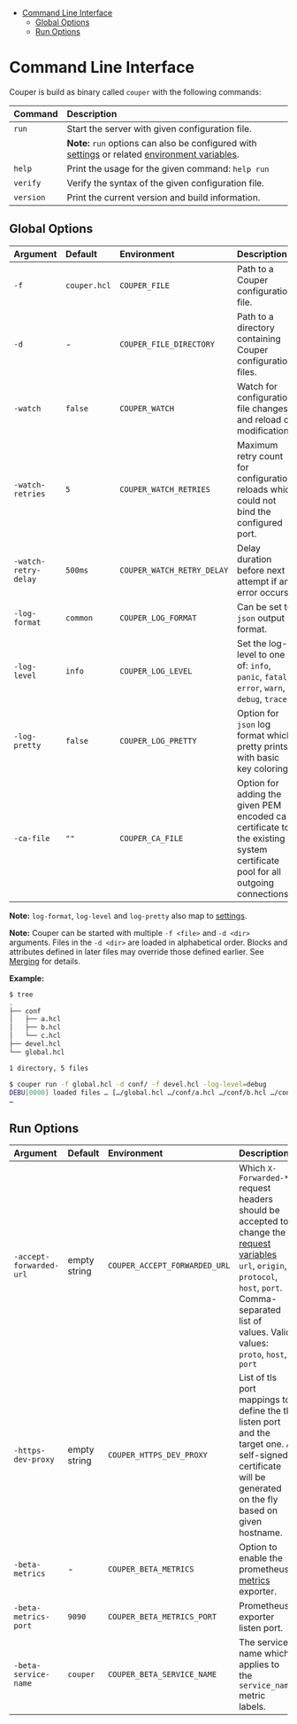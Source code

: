 - [Command Line Interface](#command-line-interface)
  - [Global Options](#global-options)
  - [Run Options](#run-options)

# Command Line Interface

Couper is build as binary called `couper` with the following commands:

| Command   | Description                                                                                                                                   |
|:----------|:----------------------------------------------------------------------------------------------------------------------------------------------|
| `run`     | Start the server with given configuration file.                                                                                               |
|           | **Note:** `run` options can also be configured with [settings](REFERENCE.md#settings-block) or related [environment variables](./../DOCKER.md). |
| `help`    | Print the usage for the given command: `help run`                                                                                             |
| `verify`  | Verify the syntax of the given configuration file.                                                                                            |
| `version` | Print the current version and build information.                                                                                              |

## Global Options

| Argument             | Default      | Environment                | Description                                                                                                                  |
|:---------------------|:-------------|:---------------------------|:-----------------------------------------------------------------------------------------------------------------------------|
| `-f`                 | `couper.hcl` | `COUPER_FILE`              | Path to a Couper configuration file.                                                                                         |
| `-d`                 | -            | `COUPER_FILE_DIRECTORY`    | Path to a directory containing Couper configuration files.                                                                   |
| `-watch`             | `false`      | `COUPER_WATCH`             | Watch for configuration file changes and reload on modifications.                                                            |
| `-watch-retries`     | `5`          | `COUPER_WATCH_RETRIES`     | Maximum retry count for configuration reloads which could not bind the configured port.                                      |
| `-watch-retry-delay` | `500ms`      | `COUPER_WATCH_RETRY_DELAY` | Delay duration before next attempt if an error occurs.                                                                       |
| `-log-format`        | `common`     | `COUPER_LOG_FORMAT`        | Can be set to `json` output format.                                                                                          |
| `-log-level`         | `info`       | `COUPER_LOG_LEVEL`         | Set the log-level to one of: `info`, `panic`, `fatal`, `error`, `warn`, `debug`, `trace`.                                    |
| `-log-pretty`        | `false`      | `COUPER_LOG_PRETTY`        | Option for `json` log format which pretty prints with basic key coloring.                                                    |
| `-ca-file`           | `""`         | `COUPER_CA_FILE`           | Option for adding the given PEM encoded ca-certificate to the existing system certificate pool for all outgoing connections. |

**Note:** `log-format`, `log-level` and `log-pretty` also map to [settings](REFERENCE.md#settings-block).

**Note:** Couper can be started with multiple `-f <file>` and `-d <dir>` arguments.
Files in the `-d <dir>` are loaded in alphabetical order. Blocks and attributes
defined in later files may override those defined earlier. See [Merging](MERGE.md) for details.

**Example:**

```sh
$ tree
.
├── conf
│   ├── a.hcl
│   ├── b.hcl
│   └── c.hcl
├── devel.hcl
└── global.hcl

1 directory, 5 files

$ couper run -f global.hcl -d conf/ -f devel.hcl -log-level=debug
DEBU[0000] loaded files … […/global.hcl …/conf/a.hcl …/conf/b.hcl …/conf/c.hcl …/devel.hcl] …
…
```

## Run Options

| Argument                | Default      | Environment                   | Description                                                                                                                                                                                                                           |
|:------------------------|:-------------|:------------------------------|:--------------------------------------------------------------------------------------------------------------------------------------------------------------------------------------------------------------------------------------|
| `-accept-forwarded-url` | empty string | `COUPER_ACCEPT_FORWARDED_URL` | Which `X-Forwarded-*` request headers should be accepted to change the [request variables](./REFERENCE.md#request) `url`, `origin`, `protocol`, `host`, `port`. Comma-separated list of values. Valid values: `proto`, `host`, `port` |
| `-https-dev-proxy`      | empty string | `COUPER_HTTPS_DEV_PROXY`      | List of tls port mappings to define the tls listen port and the target one. A self-signed certificate will be generated on the fly based on given hostname.                                                                           |
| `-beta-metrics`         | -            | `COUPER_BETA_METRICS`         | Option to enable the prometheus [metrics](./METRICS.md) exporter.                                                                                                                                                                     |
| `-beta-metrics-port`    | `9090`       | `COUPER_BETA_METRICS_PORT`    | Prometheus exporter listen port.                                                                                                                                                                                                      |
| `-beta-service-name`    | `couper`     | `COUPER_BETA_SERVICE_NAME`    | The service name which applies to the `service_name` metric labels.                                                                                                                                                                   |
